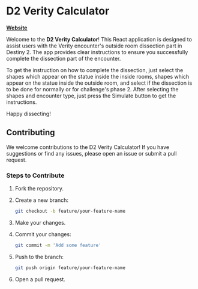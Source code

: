 # D2 Verity Calculator

[**Website**](https://d2-verity-calculator.netlify.app/)

Welcome to the **D2 Verity Calculator**! This React application is designed to assist users with the Verity encounter's outside room dissection part in Destiny 2. The app provides clear instructions to ensure you successfully complete the dissection part of the encounter.

To get the instruction on how to complete the dissection, just select the shapes which appear on the statue inside the inside rooms, shapes which appear on the statue inside the outside room, and select if the dissection is to be done for normally or for challenge's phase 2. After selecting the shapes and encounter type, just press the Simulate button to get the instructions.

Happy dissecting!

## Contributing

We welcome contributions to the D2 Verity Calculator! If you have suggestions or find any issues, please open an issue or submit a pull request.

### Steps to Contribute

1. Fork the repository.
2. Create a new branch:

    ```bash
    git checkout -b feature/your-feature-name
    ```

3. Make your changes.
4. Commit your changes:

    ```bash
    git commit -m 'Add some feature'
    ```

5. Push to the branch:

    ```bash
    git push origin feature/your-feature-name
    ```

6. Open a pull request.

